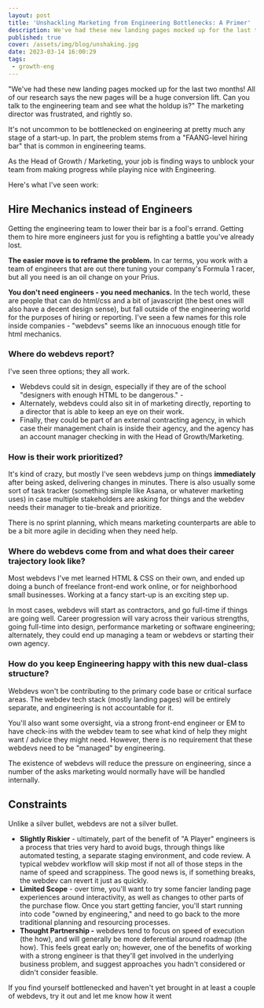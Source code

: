 ```yaml
---
layout: post
title: 'Unshackling Marketing from Engineering Bottlenecks: A Primer'
description: We've had these new landing pages mocked up for the last two months! All of our research says the new pages will be a huge conversion lift. Can you talk to the engineering team and see what the holdup is?
published: true
cover: /assets/img/blog/unshaking.jpg
date: 2023-03-14 16:00:29
tags:
 - growth-eng
---
```


"We've had these new landing pages mocked up for the last two months! All of our research says the new pages will be a huge conversion lift. Can you talk to the engineering team and see what the holdup is?" The marketing director was frustrated, and rightly so.

It's not uncommon to be bottlenecked on engineering at pretty much any stage of a start-up. In part, the problem stems from a "FAANG-level hiring bar" that is common in engineering teams.

As the Head of Growth / Marketing, your job is finding ways to unblock your team from making progress while playing nice with Engineering.

Here's what I've seen work:

Hire Mechanics instead of Engineers
-----------------------------------

Getting the engineering team to lower their bar is a fool's errand. Getting them to hire more engineers just for you is refighting a battle you've already lost.

**The easier move is to reframe the problem.** In car terms, you work with a team of engineers that are out there tuning your company's Formula 1 racer, but all you need is an oil change on your Prius.

**You don't need engineers - you need mechanics.** In the tech world, these are people that can do html/css and a bit of javascript (the best ones will also have a decent design sense), but fall outside of the engineering world for the purposes of hiring or reporting. I've seen a few names for this role inside companies - "webdevs" seems like an innocuous enough title for html mechanics.

### Where do webdevs report?

I've seen three options; they all work.

*   Webdevs could sit in design, especially if they are of the school "designers with enough HTML to be dangerous." -
*   Alternately, webdevs could also sit in of marketing directly, reporting to a director that is able to keep an eye on their work.
*   Finally, they could be part of an external contracting agency, in which case their management chain is inside their agency, and the agency has an account manager checking in with the Head of Growth/Marketing.

### **How is their work prioritized?**

It's kind of crazy, but mostly I've seen webdevs jump on things **immediately** after being asked, delivering changes in minutes. There is also usually some sort of task tracker (something simple like Asana, or whatever marketing uses) in case multiple stakeholders are asking for things and the webdev needs their manager to tie-break and prioritize.

There is no sprint planning, which means marketing counterparts are able to be a bit more agile in deciding when they need help.

### Where do webdevs come from and what does their career trajectory look like?

Most webdevs I've met learned HTML & CSS on their own, and ended up doing a bunch of freelance front-end work online, or for neighborhood small businesses. Working at a fancy start-up is an exciting step up.

In most cases, webdevs will start as contractors, and go full-time if things are going well. Career progression will vary across their various strengths, going full-time into design, performance marketing or software engineering; alternately, they could end up managing a team or webdevs or starting their own agency.

### How do you keep Engineering happy with this new dual-class structure?

Webdevs won't be contributing to the primary code base or critical surface areas. The webdev tech stack (mostly landing pages) will be entirely separate, and engineering is not accountable for it.

You'll also want some oversight, via a strong front-end engineer or EM to have check-ins with the webdev team to see what kind of help they might want / advice they might need. However, there is no requirement that these webdevs need to be "managed" by engineering.

The existence of webdevs will reduce the pressure on engineering, since a number of the asks marketing would normally have will be handled internally.

Constraints
-----------

Unlike a silver bullet, webdevs are not a silver bullet.

*   **Slightly Riskier** - ultimately, part of the benefit of "A Player" engineers is a process that tries very hard to avoid bugs, through things like automated testing, a separate staging environment, and code review. A typical webdev workflow will skip most if not all of those steps in the name of speed and scrappiness. The good news is, if something breaks, the webdev can revert it just as quickly.
*   **Limited Scope** \- over time, you'll want to try some fancier landing page experiences around interactivity, as well as changes to other parts of the purchase flow. Once you start getting fancier, you'll start running into code "owned by engineering," and need to go back to the more traditional planning and resourcing processes.
*   **Thought Partnership -** webdevs tend to focus on speed of execution (the how), and will generally be more deferential around roadmap (the how). This feels great early on; however, one of the benefits of working with a strong engineer is that they'll get involved in the underlying business problem, and suggest approaches you hadn't considered or didn't consider feasible.

If you find yourself bottlenecked and haven't yet brought in at least a couple of webdevs, try it out and let me know how it went